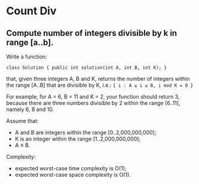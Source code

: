# Count Div
## Compute number of integers divisible by k in range [a..b].

Write a function:

```class Solution { public int solution(int A, int B, int K); }```

that, given three integers A, B and K, returns the number of integers within the range [A..B] that are divisible by K, i.e.:
```{ i : A ≤ i ≤ B, i mod K = 0 }```

For example, for A = 6, B = 11 and K = 2, your function should return 3, because there are three numbers divisible by 2 within the range [6..11], namely 6, 8 and 10.

Assume that:
* A and B are integers within the range [0..2,000,000,000];
* K is an integer within the range [1..2,000,000,000];
* A ≤ B.

Complexity:
* expected worst-case time complexity is O(1);
* expected worst-case space complexity is O(1).
